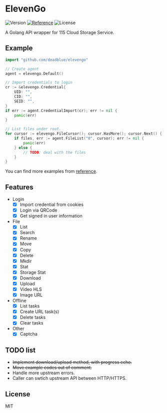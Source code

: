 # ElevenGo

![Version](https://img.shields.io/badge/release-v0.1.5-brightgreen?style=flat-square)
[![Reference](https://img.shields.io/badge/Go-Reference-blue.svg?style=flat-square)](https://pkg.go.dev/github.com/deadblue/elevengo)
![License](https://img.shields.io/:License-MIT-green.svg?style=flat-square)

A Golang API wrapper for 115 Cloud Storage Service.

## Example

```go
import "github.com/deadblue/elevengo"

// Create agent
agent = elevengo.Default()

// Import credentials to login
cr := &elevengo.Credential{
    UID: "",
    CID: "",
    SEID: "",
}
if err := agent.CredentialImport(cr); err != nil {
    panic(err)
}

// List files under root.
for cursor := elevengo.FileCursor(); cursor.HasMore(); cursor.Next() {
    if files, err := agent.FileList("0", cursor); err != nil {
        panic(err)
    } else {
        // TODO: deal with the files
    }
}
```

You can find more examples from [reference](https://pkg.go.dev/github.com/deadblue/elevengo).

## Features

* Login
  * [x] Import credential from cookies
  * [x] Login via QRCode
  * [x] Get signed in user information
* File
  * [x] List
  * [x] Search
  * [x] Rename
  * [x] Move
  * [x] Copy
  * [x] Delete
  * [x] Mkdir
  * [x] Stat
  * [x] Storage Stat
  * [x] Download
  * [x] Upload
  * [x] Video HLS
  * [X] Image URL
* Offline
  * [x] List tasks
  * [x] Create URL task(s)
  * [x] Delete tasks
  * [x] Clear tasks
* Other
  * [x] Captcha

## TODO list

* ~~Implement download/upload method, with progress echo.~~
* ~~Move example codes out of comment.~~
* Handle more upstream errors.
* Caller can swtich upstream API between HTTP/HTTPS.

## License

MIT
